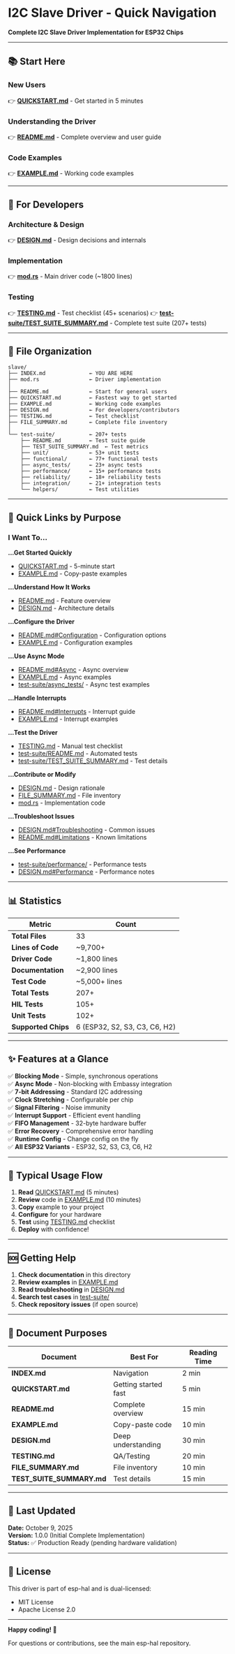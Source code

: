 # I2C Slave Driver - Quick Navigation

**Complete I2C Slave Driver Implementation for ESP32 Chips**

---

## 📚 Start Here

### New Users
👉 **[QUICKSTART.md](QUICKSTART.md)** - Get started in 5 minutes

### Understanding the Driver
👉 **[README.md](README.md)** - Complete overview and user guide

### Code Examples
👉 **[EXAMPLE.md](EXAMPLE.md)** - Working code examples

---

## 🔧 For Developers

### Architecture & Design
👉 **[DESIGN.md](DESIGN.md)** - Design decisions and internals

### Implementation
👉 **[mod.rs](mod.rs)** - Main driver code (~1800 lines)

### Testing
👉 **[TESTING.md](TESTING.md)** - Test checklist (45+ scenarios)
👉 **[test-suite/TEST_SUITE_SUMMARY.md](test-suite/TEST_SUITE_SUMMARY.md)** - Complete test suite (207+ tests)

---

## 📂 File Organization

```
slave/
├── INDEX.md              ← YOU ARE HERE
├── mod.rs                ← Driver implementation
│
├── README.md             ← Start for general users
├── QUICKSTART.md         ← Fastest way to get started
├── EXAMPLE.md            ← Working code examples
├── DESIGN.md             ← For developers/contributors
├── TESTING.md            ← Test checklist
├── FILE_SUMMARY.md       ← Complete file inventory
│
└── test-suite/           ← 207+ tests
    ├── README.md         ← Test suite guide
    ├── TEST_SUITE_SUMMARY.md  ← Test metrics
    ├── unit/             ← 53+ unit tests
    ├── functional/       ← 77+ functional tests
    ├── async_tests/      ← 23+ async tests
    ├── performance/      ← 15+ performance tests
    ├── reliability/      ← 18+ reliability tests
    ├── integration/      ← 21+ integration tests
    └── helpers/          ← Test utilities
```

---

## 🎯 Quick Links by Purpose

### I Want To...

**...Get Started Quickly**
- [QUICKSTART.md](QUICKSTART.md) - 5-minute start
- [EXAMPLE.md](EXAMPLE.md) - Copy-paste examples

**...Understand How It Works**
- [README.md](README.md) - Feature overview
- [DESIGN.md](DESIGN.md) - Architecture details

**...Configure the Driver**
- [README.md#Configuration](README.md) - Configuration options
- [EXAMPLE.md](EXAMPLE.md) - Configuration examples

**...Use Async Mode**
- [README.md#Async](README.md) - Async overview
- [EXAMPLE.md](EXAMPLE.md) - Async examples
- [test-suite/async_tests/](test-suite/async_tests/) - Async test examples

**...Handle Interrupts**
- [README.md#Interrupts](README.md) - Interrupt guide
- [EXAMPLE.md](EXAMPLE.md) - Interrupt examples

**...Test the Driver**
- [TESTING.md](TESTING.md) - Manual test checklist
- [test-suite/README.md](test-suite/README.md) - Automated tests
- [test-suite/TEST_SUITE_SUMMARY.md](test-suite/TEST_SUITE_SUMMARY.md) - Test details

**...Contribute or Modify**
- [DESIGN.md](DESIGN.md) - Design rationale
- [FILE_SUMMARY.md](FILE_SUMMARY.md) - File inventory
- [mod.rs](mod.rs) - Implementation code

**...Troubleshoot Issues**
- [DESIGN.md#Troubleshooting](DESIGN.md) - Common issues
- [README.md#Limitations](README.md) - Known limitations

**...See Performance**
- [test-suite/performance/](test-suite/performance/) - Performance tests
- [DESIGN.md#Performance](DESIGN.md) - Performance notes

---

## 📊 Statistics

| Metric | Count |
|--------|-------|
| **Total Files** | 33 |
| **Lines of Code** | ~9,700+ |
| **Driver Code** | ~1,800 lines |
| **Documentation** | ~2,900 lines |
| **Test Code** | ~5,000+ lines |
| **Total Tests** | 207+ |
| **HIL Tests** | 105+ |
| **Unit Tests** | 102+ |
| **Supported Chips** | 6 (ESP32, S2, S3, C3, C6, H2) |

---

## ✨ Features at a Glance

✅ **Blocking Mode** - Simple, synchronous operations  
✅ **Async Mode** - Non-blocking with Embassy integration  
✅ **7-bit Addressing** - Standard I2C addressing  
✅ **Clock Stretching** - Configurable per chip  
✅ **Signal Filtering** - Noise immunity  
✅ **Interrupt Support** - Efficient event handling  
✅ **FIFO Management** - 32-byte hardware buffer  
✅ **Error Recovery** - Comprehensive error handling  
✅ **Runtime Config** - Change config on the fly  
✅ **All ESP32 Variants** - ESP32, S2, S3, C3, C6, H2  

---

## 🚀 Typical Usage Flow

1. **Read** [QUICKSTART.md](QUICKSTART.md) (5 minutes)
2. **Review** code in [EXAMPLE.md](EXAMPLE.md) (10 minutes)
3. **Copy** example to your project
4. **Configure** for your hardware
5. **Test** using [TESTING.md](TESTING.md) checklist
6. **Deploy** with confidence!

---

## 🆘 Getting Help

1. **Check documentation** in this directory
2. **Review examples** in [EXAMPLE.md](EXAMPLE.md)
3. **Read troubleshooting** in [DESIGN.md](DESIGN.md)
4. **Search test cases** in [test-suite/](test-suite/)
5. **Check repository issues** (if open source)

---

## 📝 Document Purposes

| Document | Best For | Reading Time |
|----------|----------|--------------|
| **INDEX.md** | Navigation | 2 min |
| **QUICKSTART.md** | Getting started fast | 5 min |
| **README.md** | Complete overview | 15 min |
| **EXAMPLE.md** | Copy-paste code | 10 min |
| **DESIGN.md** | Deep understanding | 30 min |
| **TESTING.md** | QA/Testing | 20 min |
| **FILE_SUMMARY.md** | File inventory | 10 min |
| **TEST_SUITE_SUMMARY.md** | Test details | 15 min |

---

## 🔄 Last Updated

**Date:** October 9, 2025  
**Version:** 1.0.0 (Initial Complete Implementation)  
**Status:** ✅ Production Ready (pending hardware validation)

---

## 📄 License

This driver is part of esp-hal and is dual-licensed:
- MIT License
- Apache License 2.0

---

**Happy coding! 🎉**

For questions or contributions, see the main esp-hal repository.
